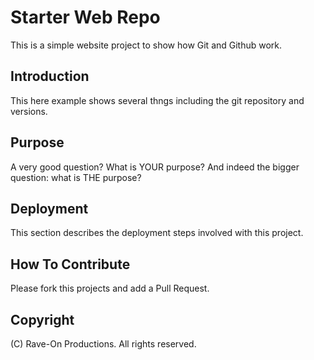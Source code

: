 # Starter Web Repo

This is a simple website project to show
how Git and Github work.

## Introduction

This here example shows several thngs
including the git repository and versions.

## Purpose

A very good question? What is YOUR purpose?
And indeed the bigger question: what is THE purpose?

## Deployment

This section describes the deployment steps involved
with this project.

## How To Contribute

Please fork this projects and add a Pull Request.

## Copyright

(C) Rave-On Productions. All rights reserved.
